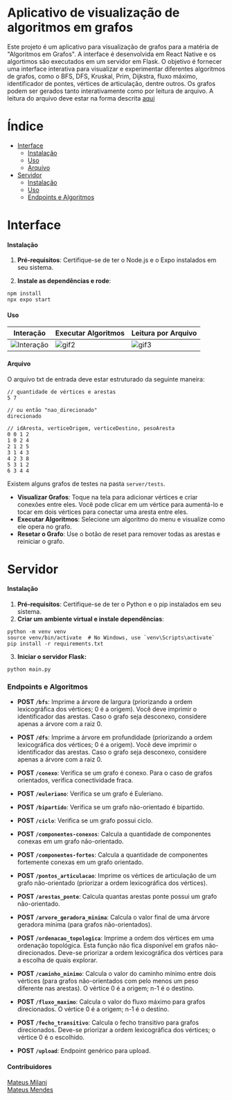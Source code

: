 # Aplicativo de visualização de algoritmos em grafos

Este projeto é um aplicativo para visualização de grafos para a matéria de "Algoritmos em Grafos". A interface é desenvolvida em React Native e os algortimos são executados em um servidor em Flask. O objetivo é fornecer uma interface interativa para visualizar e experimentar diferentes algoritmos de grafos, como o BFS, DFS, Kruskal, Prim, Dijkstra, fluxo máximo, identificador de pontes, vértices de articulação, dentre outros. Os grafos podem ser gerados tanto interativamente como por leitura de arquivo. A leitura do arquivo deve estar na forma descrita [aqui](#arquivo)

# Índice


- [Interface](#interface)
  - [Instalação](#instalação)
  - [Uso](#uso)
  - [Arquivo](#arquivo)
- [Servidor](#servidor)
  - [Instalação](#instalação)
  - [Uso](#uso)
  - [Endpoints e Algoritmos](#endpoints-e-algoritmos)

# Interface

#### Instalação

1. **Pré-requisitos**: Certifique-se de ter o Node.js e o Expo instalados em seu sistema.

2. **Instale as dependências e rode**:

```
npm install
npx expo start
```

#### Uso

| Interação                                                                                     | Executar Algoritmos                                                                      | Leitura por Arquivo                                                                         |
| --------------------------------------------------------------------------------------------- | ---------------------------------------------------------------------------------------- | ------------------------------------------------------------------------------------------- |
| ![Interação](https://github.com/user-attachments/assets/fba80817-efb5-45e7-99bc-7d23c46298fb) | ![gif2](https://github.com/user-attachments/assets/159b6c6c-ece2-4386-a552-4986b4128251) | ![gif3](https://github.com/user-attachments/assets/0a46cbe1-4e3a-4c3b-9e9d-e0861c9e7f0d)    |

#### Arquivo

O arquivo txt de entrada deve estar estruturado da seguinte maneira:

```
// quantidade de vértices e arestas
5 7

// ou então "nao_direcionado"
direcionado

// idAresta, verticeOrigem, verticeDestino, pesoAresta
0 0 1 2
1 0 2 4
2 1 2 5
3 1 4 3
4 2 3 8
5 3 1 2
6 3 4 4
```

Existem alguns grafos de testes na pasta `server/tests`.

- **Visualizar Grafos**: Toque na tela para adicionar vértices e criar conexões entre eles. Você pode clicar em um vértice para aumentá-lo e tocar em dois vértices para conectar uma aresta entre eles.
- **Executar Algoritmos**: Selecione um algoritmo do menu e visualize como ele opera no grafo.
- **Resetar o Grafo**: Use o botão de reset para remover todas as arestas e reiniciar o grafo.

# Servidor

#### Instalação

1. **Pré-requisitos**: Certifique-se de ter o Python e o pip instalados em seu sistema.
2. **Criar um ambiente virtual e instale dependências**:

```
python -m venv venv
source venv/bin/activate  # No Windows, use `venv\Scripts\activate`
pip install -r requirements.txt
```

3. **Iniciar o servidor Flask:**

```
python main.py
```

### Endpoints e Algoritmos

- **POST `/bfs`**: Imprime a árvore de largura (priorizando a ordem lexicográfica dos vértices; 0 é a origem). Você deve imprimir o identificador das arestas. Caso o grafo seja desconexo, considere apenas a árvore com a raiz 0.

- **POST `/dfs`**: Imprime a árvore em profundidade (priorizando a ordem lexicográfica dos vértices; 0 é a origem). Você deve imprimir o identificador das arestas. Caso o grafo seja desconexo, considere apenas a árvore com a raiz 0.

- **POST `/conexo`**: Verifica se um grafo é conexo. Para o caso de grafos orientados, verifica conectividade fraca.

- **POST `/euleriano`**: Verifica se um grafo é Euleriano.

- **POST `/bipartido`**: Verifica se um grafo não-orientado é bipartido.

- **POST `/ciclo`**: Verifica se um grafo possui ciclo.

- **POST `/componentes-conexos`**: Calcula a quantidade de componentes conexas em um grafo não-orientado.

- **POST `/componentes-fortes`**: Calcula a quantidade de componentes fortemente conexas em um grafo orientado.

- **POST `/pontos_articulacao`**: Imprime os vértices de articulação de um grafo não-orientado (priorizar a ordem lexicográfica dos vértices).

- **POST `/arestas_ponte`**: Calcula quantas arestas ponte possui um grafo não-orientado.

- **POST `/arvore_geradora_minima`**: Calcula o valor final de uma árvore geradora mínima (para grafos não-orientados).

- **POST `/ordenacao_topologica`**: Imprime a ordem dos vértices em uma ordenação topológica. Esta função não fica disponível em grafos não-direcionados. Deve-se priorizar a ordem lexicográfica dos vértices para a escolha de quais explorar.

- **POST `/caminho_minimo`**: Calcula o valor do caminho mínimo entre dois vértices (para grafos não-orientados com pelo menos um peso diferente nas arestas). O vértice 0 é a origem; n-1 é o destino.

- **POST `/fluxo_maximo`**: Calcula o valor do fluxo máximo para grafos direcionados. O vértice 0 é a origem; n-1 é o destino.

- **POST `/fecho_transitivo`**: Calcula o fecho transitivo para grafos direcionados. Deve-se priorizar a ordem lexicográfica dos vértices; o vértice 0 é o escolhido.

- **POST `/upload`**: Endpoint genérico para upload.


#### Contribuidores

[Mateus Milani](http://github.com/milanimateus) <br>
[Mateus Mendes](http://github.com/mateusMendes0/)
